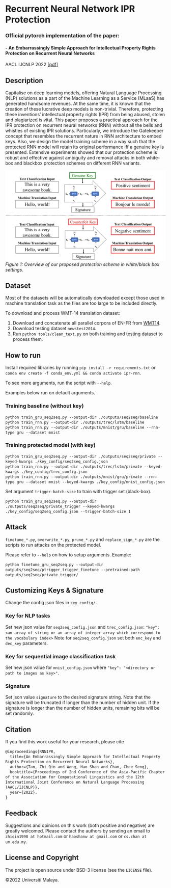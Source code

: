 # Recurrent Neural Network IPR Protection

### Official pytorch implementation of the paper: 
#### - An Embarrassingly Simple Approach for Intellectual Property Rights Protection on Recurrent Neural Networks

AACL IJCNLP 2022 <a href="https://arxiv.org/abs/2210.00743">[pdf]</a>

## Description
Capitalise on deep learning models, offering Natural Language Processing (NLP) solutions as a part of the Machine Learning as a Service (MLaaS) has generated handsome revenues. At the same time, it is known that the creation of these lucrative deep models is non-trivial. Therefore, protecting these inventions’ intellectual property rights (IPR) from being abused, stolen and plagiarized is vital. This paper proposes a practical approach for the IPR protection on recurrent neural networks (RNN) without all the bells and whistles of existing IPR solutions. Particularly, we introduce the Gatekeeper concept that resembles the recurrent nature in RNN architecture to embed keys. Also, we design the model training scheme in a way such that the protected RNN model will retain its original performance iff a genuine key is presented. Extensive experiments showed that our protection scheme is robust and effective against ambiguity and removal attacks in both white-box and blackbox protection schemes on different RNN variants.

![](./docs/overall.png)
*Figure 1: Overview of our proposed protection scheme in white/black box settings.*

## Dataset
Most of the datasets will be automatically downloaded except those used in machine translation task as the files are too large to be included directly.

To download and process WMT-14 translation dataset:
1. Download and concatenate all parallel corpora of EN-FR from [WMT14](http://statmt.org/wmt14/translation-task.html).
2. Download testing dataset `newstest2014`.
3. Run `python tools/clean_text.py` on both training and testing dataset to process them.

## How to run
Install required libraries by running `pip install -r requirements.txt` or `conda env create -f conda_env.yml && conda activate ipr-rnn`.

To see more arguments, run the script with `--help`.

Examples below run on default arguments.
### Training baseline (without key)
```
python train_gru_seq2seq.py --output-dir ./outputs/seq2seq/baseline
python train_rnn.py --output-dir ./outputs/trec/lstm/baseline
python train_rnn.py --output-dir ./outputs/mnist/gru/baseline --rnn-type gru --dataset mnist
```

### Training protected model (with key)

```
python train_gru_seq2seq.py --output-dir ./outputs/seq2seq/private --keyed-kwargs ./key_config/seq2seq_config.json
python train_rnn.py --output-dir ./outputs/trec/lstm/private --keyed-kwargs ./key_config/trec_config.json 
python train_rnn.py --output-dir ./outputs/mnist/gru/private --rnn-type gru --dataset mnist --keyed-kwargs ./key_config/mnist_config.json 
```
Set argument `trigger-batch-size` to train with trigger set (black-box).
```
python train_gru_seq2seq.py --output-dir ./outputs/seq2seq/private_trigger --keyed-kwargs ./key_config/seq2seq_config.json --trigger-batch-size 1
```

## Attack
`finetune_*.py`, `overwrite_*.py`, `prune_*.py` and `replace_sign_*.py` are the scripts to run attacks on the protected model.

Please refer to `--help` on how to setup arguments.
Example:
```
python finetune_gru_seq2seq.py --output-dir outputs/seq2seq/ptrigger_trigger_finetune --pretrained-path outputs/seq2seq/private_trigger/
```


## Customizing Keys & Signature
Change the config json files in `key_config/`.
### Key for NLP tasks
Set new json value for `seq2seq_config.json` and `trec_config.json`: `"key": <an array of string or an array of integer array which correspond to the vocabulary index>`
Note for `seq2seq_config.json` set both `enc_key` and `dec_key` parameters.

### Key for sequential image classification task
Set new json value for `mnist_config.json` where `"key": "<directory or path to images as key>"`.

### Signature
Set json value `signature` to the desired signature string. Note that the signature will be truncated if longer than the number of hidden unit. If the signature is longer than the number of hidden units, remaining bits will be set randomly. 

## Citation
If you find this work useful for your research, please cite
```
@inproceedings{RNNIPR,
  title={An Embarrassingly Simple Approach for Intellectual Property Rights Protection on Recurrent Neural Networks},
  author={Tan, Zhi Qin and Wong, Hao Shan and Chan, Chee Seng},
  booktitle={Proceedings of 2nd Conference of the Asia-Pacific Chapter of the Association for Computational Linguistics and the 12th International Joint Conference on Natural Language Processing (AACL/IJCNLP)},
  year={2022},
}
```

## Feedback
Suggestions and opinions on this work (both positive and negative) are greatly welcomed. Please contact the authors by sending an email to
`zhiqin1998 at hotmail.com` or `haoshanw at gmail.com` or `cs.chan at um.edu.my`.

## License and Copyright
The project is open source under BSD-3 license (see the ``` LICENSE ``` file).

&#169;2022 Universiti Malaya.
